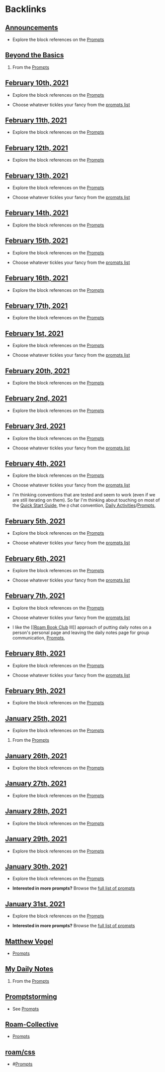 
# Backlinks
## [Announcements](<Announcements.md>)
- Explore the block references on the [Prompts](<Prompts.md>)

## [Beyond the Basics](<Beyond the Basics.md>)
1. From the [Prompts](<Prompts.md>)

## [February 10th, 2021](<February 10th, 2021.md>)
- Explore the block references on the [Prompts](<Prompts.md>)

- Choose whatever tickles your fancy from the [prompts list]([Prompts](<Prompts.md>))

## [February 11th, 2021](<February 11th, 2021.md>)
- Explore the block references on the [Prompts](<Prompts.md>)

## [February 12th, 2021](<February 12th, 2021.md>)
- Explore the block references on the [Prompts](<Prompts.md>)

## [February 13th, 2021](<February 13th, 2021.md>)
- Explore the block references on the [Prompts](<Prompts.md>)

- Choose whatever tickles your fancy from the [prompts list]([Prompts](<Prompts.md>))

## [February 14th, 2021](<February 14th, 2021.md>)
- Explore the block references on the [Prompts](<Prompts.md>)

## [February 15th, 2021](<February 15th, 2021.md>)
- Explore the block references on the [Prompts](<Prompts.md>)

- Choose whatever tickles your fancy from the [prompts list]([Prompts](<Prompts.md>))

## [February 16th, 2021](<February 16th, 2021.md>)
- Explore the block references on the [Prompts](<Prompts.md>)

## [February 17th, 2021](<February 17th, 2021.md>)
- Explore the block references on the [Prompts](<Prompts.md>)

## [February 1st, 2021](<February 1st, 2021.md>)
- Explore the block references on the [Prompts](<Prompts.md>)

- Choose whatever tickles your fancy from the [prompts list]([Prompts](<Prompts.md>))

## [February 20th, 2021](<February 20th, 2021.md>)
- Explore the block references on the [Prompts](<Prompts.md>)

## [February 2nd, 2021](<February 2nd, 2021.md>)
- Explore the block references on the [Prompts](<Prompts.md>)

## [February 3rd, 2021](<February 3rd, 2021.md>)
- Explore the block references on the [Prompts](<Prompts.md>)

- Choose whatever tickles your fancy from the [prompts list]([Prompts](<Prompts.md>))

## [February 4th, 2021](<February 4th, 2021.md>)
- Explore the block references on the [Prompts](<Prompts.md>)

- Choose whatever tickles your fancy from the [prompts list]([Prompts](<Prompts.md>))

- I'm thinking conventions that are tested and seem to work (even if we are still iterating on them). So far I'm thinking about touching on most of the [Quick Start Guide](<Quick Start Guide.md>), the `@` chat convention, [Daily Activities](<Daily Activities.md>)/[Prompts](<Prompts.md>),

## [February 5th, 2021](<February 5th, 2021.md>)
- Explore the block references on the [Prompts](<Prompts.md>)

- Choose whatever tickles your fancy from the [prompts list]([Prompts](<Prompts.md>))

## [February 6th, 2021](<February 6th, 2021.md>)
- Explore the block references on the [Prompts](<Prompts.md>)

- Choose whatever tickles your fancy from the [prompts list]([Prompts](<Prompts.md>))

## [February 7th, 2021](<February 7th, 2021.md>)
- Explore the block references on the [Prompts](<Prompts.md>)

- Choose whatever tickles your fancy from the [prompts list]([Prompts](<Prompts.md>))

- I like the [[[Roam Book Club](<[[Roam Book Club.md>) III]] approach of putting daily notes on a person's personal page and leaving the daily notes page for group communication, [Prompts](<Prompts.md>),

## [February 8th, 2021](<February 8th, 2021.md>)
- Explore the block references on the [Prompts](<Prompts.md>)

- Choose whatever tickles your fancy from the [prompts list]([Prompts](<Prompts.md>))

## [February 9th, 2021](<February 9th, 2021.md>)
- Explore the block references on the [Prompts](<Prompts.md>)

## [January 25th, 2021](<January 25th, 2021.md>)
- Explore the block references on the [Prompts](<Prompts.md>)

1. From the [Prompts](<Prompts.md>)

## [January 26th, 2021](<January 26th, 2021.md>)
- Explore the block references on the [Prompts](<Prompts.md>)

## [January 27th, 2021](<January 27th, 2021.md>)
- Explore the block references on the [Prompts](<Prompts.md>)

## [January 28th, 2021](<January 28th, 2021.md>)
- Explore the block references on the [Prompts](<Prompts.md>)

## [January 29th, 2021](<January 29th, 2021.md>)
- Explore the block references on the [Prompts](<Prompts.md>)

## [January 30th, 2021](<January 30th, 2021.md>)
- Explore the block references on the [Prompts](<Prompts.md>)

- __Interested in more prompts?__ Browse the [full list of prompts]([Prompts](<Prompts.md>))

## [January 31st, 2021](<January 31st, 2021.md>)
- Explore the block references on the [Prompts](<Prompts.md>)

- __Interested in more prompts?__ Browse the [full list of prompts]([Prompts](<Prompts.md>))

## [Matthew Vogel](<Matthew Vogel.md>)
- [Prompts](<Prompts.md>)

## [My Daily Notes](<My Daily Notes.md>)
1. From the [Prompts](<Prompts.md>)

## [Promptstorming](<Promptstorming.md>)
- See [Prompts](<Prompts.md>)

## [Roam-Collective](<Roam-Collective.md>)
- [Prompts](<Prompts.md>)

## [roam/css](<roam/css.md>)
- #[Prompts](<Prompts.md>)

